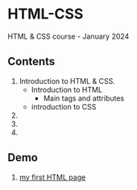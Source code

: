 # HTML-CSS

HTML &amp; CSS course - January 2024

## Contents

1. Introduction to HTML & CSS.
    - Introduction to HTML
        - Main tags and attributes
    - introduction to CSS
2.
3.
4.

## Demo

1. [my first HTML page](https://github.com/baiGeorgi1/HTML-CSS/blob/main/01.Introduction%20to%20HTML%26CSS/index.html)
